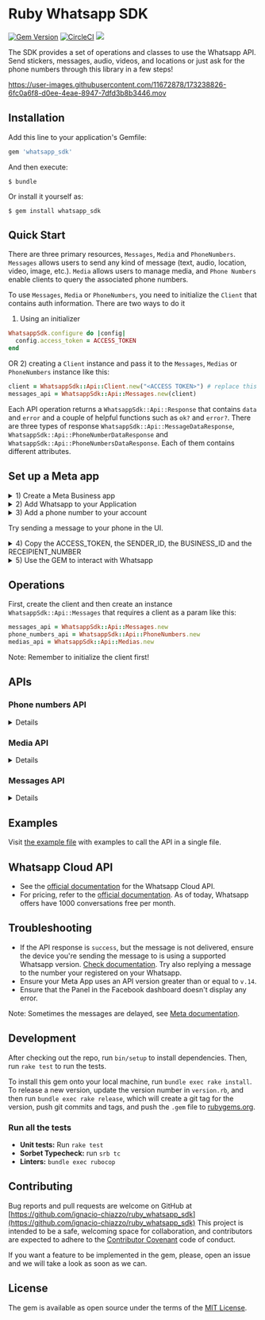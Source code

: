 # Ruby Whatsapp SDK
[![Gem Version](https://badge.fury.io/rb/whatsapp_sdk.svg)](https://badge.fury.io/rb/whatsapp_sdk)
[![CircleCI](https://circleci.com/gh/circleci/circleci-docs.svg?style=svg)](https://circleci.com/gh/ignacio-chiazzo/ruby_whatsapp_sdk)
<a href="https://codeclimate.com/github/ignacio-chiazzo/ruby_whatsapp_sdk/maintainability"><img src="https://api.codeclimate.com/v1/badges/169cce95450272e4ad7d/maintainability" /></a>

The SDK provides a set of operations and classes to use the Whatsapp API.
Send stickers, messages, audio, videos, and locations or just ask for the phone numbers through this library in a few steps!


https://user-images.githubusercontent.com/11672878/173238826-6fc0a6f8-d0ee-4eae-8947-7dfd3b8b3446.mov


## Installation

Add this line to your application's Gemfile:

```ruby
gem 'whatsapp_sdk'
```

And then execute:

    $ bundle

Or install it yourself as:

    $ gem install whatsapp_sdk

## Quick Start

There are three primary resources, `Messages`, `Media` and `PhoneNumbers`. `Messages` allows users to send any kind of message (text, audio, location, video, image, etc.). `Media` allows users to manage media, and `Phone Numbers` enable clients to query the associated phone numbers.

To use `Messages`, `Media` or `PhoneNumbers`, you need to initialize the `Client` that contains auth information. There are two ways to do it

1) Using an initializer
  
```ruby
WhatsappSdk.configure do |config|
  config.access_token = ACCESS_TOKEN
end
```
OR 2) creating a `Client` instance and pass it to the `Messages`, `Medias` or `PhoneNumbers` instance like this:

```ruby
client = WhatsappSdk::Api::Client.new("<ACCESS TOKEN>") # replace this with a valid access token
messages_api = WhatsappSdk::Api::Messages.new(client)
```

Each API operation returns a `WhatsappSdk::Api::Response` that contains `data` and `error` and a couple of helpful functions such as `ok?` and `error?`. There are three types of response `WhatsappSdk::Api::MessageDataResponse`, `WhatsappSdk::Api::PhoneNumberDataResponse` and `WhatsappSdk::Api::PhoneNumbersDataResponse`. Each of them contains different attributes.

## Set up a Meta app

<details><summary>1) Create a Meta Business app </summary>
<img width="1063" alt="Screen Shot 2022-09-05 at 11 03 47 AM" src="https://user-images.githubusercontent.com/11672878/188477795-4745a71a-a4b5-41e2-bef1-e41d3060e02b.png">
</details>

<details><summary>2) Add Whatsapp to your Application</summary>
<img width="1087" alt="Screen Shot 2022-09-05 at 11 05 43 AM" src="https://user-images.githubusercontent.com/11672878/188478100-98b3bf0a-fec7-4ea1-a492-aeb90a6b06bd.png">
</details>

<details><summary>3) Add a phone number to your account</summary>
<img width="972" alt="Screen Shot 2022-09-05 at 11 09 22 AM" src="https://user-images.githubusercontent.com/11672878/188478741-8a6105e8-2776-4493-bba9-05a62082a5aa.png">
</details>

Try sending a message to your phone in the UI.

<details><summary>4) Copy the ACCESS_TOKEN, the SENDER_ID, the BUSINESS_ID and the RECEIPIENT_NUMBER</summary>
<img width="1010" alt="Screen Shot 2022-09-05 at 11 13 24 AM" src="https://user-images.githubusercontent.com/11672878/188480634-369f8de1-b851-4735-86de-f49e96f78d8c.png">
</details>

</details>

<details><summary>5) Use the GEM to interact with Whatsapp</summary>

Example: 
1) Install the gem by running `gem install whatsapp_sdk` in the gem.
2) Open the irb terminal by running `irb` 
3) `require "whatsapp_sdk"` 
4) Set up the `ACCESS_TOKEN`, the `SENDER_ID`, the `BUSINESS_ID` and the `RECEIPIENT_NUMBER` in variables.

```ruby
ACCESS_TOKEN = "EAAZAvvr0DZBs0BABRLF8zohP5Epc6pyNu"
BUSINESS_ID = 1213141516171819
SENDER_ID = 1234567891011
RECIPIENT_NUMBER = 12398765432
```

5) Configure the Client by running 

```ruby
WhatsappSdk.configure do |config|
  config.access_token = ACCESS_TOKEN
end
```

6) Try the Medias or Messages API

Medias API
```ruby
phone_numbers_api = WhatsappSdk::Api::PhoneNumbers.new
registered_number = phone_numbers_api.registered_number(SENDER_ID)
```

Messages API
```ruby
messages_api = WhatsappSdk::Api::Messages.new
message_sent = messages_api.send_text(sender_id: SENDER_ID, recipient_number: RECIPIENT_NUMBER,
                                      message: "Hey there! it's Whatsapp Ruby SDK")
```

Check the [example.rb file](https://github.com/ignacio-chiazzo/ruby_whatsapp_sdk/blob/main/example.rb) for more examples.

</details>

## Operations
First, create the client and then create an instance `WhatsappSdk::Api::Messages` that requires a client as a param like this:

```ruby
messages_api = WhatsappSdk::Api::Messages.new
phone_numbers_api = WhatsappSdk::Api::PhoneNumbers.new
medias_api = WhatsappSdk::Api::Medias.new
```

Note: Remember to initialize the client first!

## APIs

### Phone numbers API

<details>

Get the list of phone numbers registered
```ruby
phone_numbers_api.registered_numbers(123456) # accepts a business_id
```

Get the a phone number by id
```ruby
phone_numbers_api.registered_numbers(123456) # accepts a phone_number_id
```
</details>

### Media API
<details>

Upload a media
```ruby
medias_api.upload(sender_id: SENDER_ID, file_path: "tmp/whatsapp.png", type: "image/png")
```

Get a media
```ruby
media = medias_api.media(media_id: MEDIA_ID)
```

Download media
```ruby
medias_api.download(url: MEDIA_URL, file_path: 'tmp/downloaded_whatsapp.png')
```

Delete a media
```ruby
medias_api.delete(media_id: MEDIA_ID)
```

</details>

### Messages API
<details>

**Send a text message**

```ruby
messages_api.send_text(sender_id: 1234, recipient_number: 112345678, message: "hola")
```

**Read a message**
```ruby
messages_api.read_message(sender_id: 1234, message_id: "wamid.HBgLMTM0M12345678910=")
```

Note: To get the `message_id` you can set up [Webhooks](https://developers.facebook.com/docs/whatsapp/cloud-api/webhooks/components) that will listen and fire an event when a message is received.


**Send a location message**

```ruby
messages_api.send_location(
  sender_id: 123123, recipient_number: 56789,
  longitude: 45.4215, latitude: 75.6972, name: "nacho", address: "141 cooper street"
)
```

**Send an image message**
It could use a link or an image_id.
```ruby
# with a link
messages_api.send_image(
  sender_id: 123123, recipient_number: 56789, link: "image_link", caption: "Ignacio Chiazzo Profile"
)

# with an image id
messages_api.send_image(
  sender_id: 123123, recipient_number: 56789, image_id: "1234", caption: "Ignacio Chiazzo Profile"
)
```

**Send an audio message**
It could use a link or an audio_id.
```ruby
# with a link
messages_api.send_audio(sender_id: 123123, recipient_number: 56789, link: "audio_link")

# with an audio id
messages_api.send_audio(sender_id: 123123, recipient_number: 56789, audio_id: "1234")
```

**Send a document message**
It could use a link or a document_id.
```ruby
# with a link
messages_api.send_document(
  sender_id: 123123, recipient_number: 56789, link: "document_link", caption: "Ignacio Chiazzo"
)

# with a document id
messages_api.send_document(
  sender_id: 123123, recipient_number: 56789, document_id: "1234", caption: "Ignacio Chiazzo"
)
```

**Send a sticker message**
It could use a link or a sticker_id.
```ruby
# with a link
messages_api.send_sticker(sender_id: 123123, recipient_number: 56789, link: "link")

# with a sticker_id
messages_api.send_sticker(sender_id: 123123, recipient_number: 56789, sticker_id: "1234")
```

**Send contacts message**
To send a contact, you need to create a Contact instance object that contain objects embedded like `addresses`, `birthday`, `emails`, `name`, `org`. See this [guide](/test/contact_helper.rb) to learn how to create contacts objects.

```ruby
contacts = [create_contact(params)]
messages_api.send_contacts(sender_id: 123123, recipient_number: 56789, contacts: contacts)
```

Alernative, you could pass a plain json like this:
```ruby
messages_api.send_contacts(sender_id: 123123, recipient_number: 56789, contacts_json: {...})
```

**Send a template message**
WhatsApp message templates are specific message formats that businesses use to send out notifications or customer care messages to people that have opted in to notifications. Messages can include appointment reminders, shipping information, issue resolution or payment updates.

**Before sending a message template, you need to create one.** visit the [Official API Documentation](https://developers.facebook.com/docs/whatsapp/cloud-api/guides/send-message-templates)

<details> <summary>Component's example</summary>

```ruby
currency = WhatsappSdk::Resource::Currency.new(code: "USD", amount: 1000, fallback_value: "1000")
date_time = WhatsappSdk::Resource::DateTime.new(fallback_value: "2020-01-01T00:00:00Z")
image = WhatsappSdk::Resource::Media.new(type: "image", link: "http(s)://URL")

parameter_image = WhatsappSdk::Resource::ParameterObject.new(type: WhatsappSdk::Resource::ParameterObject::Type::Image, image: image)
# You can also use a plain string as type e.g. 
# parameter_image = WhatsappSdk::Resource::ParameterObject.new(type: "image", image: image)
parameter_text = WhatsappSdk::Resource::ParameterObject.new(type: WhatsappSdk::Resource::ParameterObject::Type::Text, text: "TEXT_STRING")
parameter_currency = WhatsappSdk::Resource::ParameterObject.new(type: WhatsappSdk::Resource::ParameterObject::Type::Currency, currency: currency)
parameter_date_time = WhatsappSdk::Resource::ParameterObject.new(type: WhatsappSdk::Resource::ParameterObject::Type::DateTime, date_time: date_time)

header_component = WhatsappSdk::Resource::Component.new(
  type: WhatsappSdk::Resource::Component::Type::Header,
  parameters: [parameter_image]
)

body_component = WhatsappSdk::Resource::Component.new(
  type: WhatsappSdk::Resource::Component::Type::Body,
  parameters: [parameter_text, parameter_currency, parameter_date_time]
)

button_component1 = WhatsappSdk::Resource::Component.new(
  type: WhatsappSdk::Resource::Component::Type::Button,
  index: 0,
  sub_type: WhatsappSdk::Resource::Component::Subtype::QuickReply,
  parameters: [
    WhatsappSdk::Resource::ButtonParameter.new(type: WhatsappSdk::Resource::ButtonParameter::Type::Payload, payload: "PAYLOAD")
  ]
)

button_component2 = WhatsappSdk::Resource::Component.new(
  type: WhatsappSdk::Resource::Component::Type::Button,
  index: 1,
  sub_type: WhatsappSdk::Resource::Component::Subtype::QuickReply,
  parameters: [
    WhatsappSdk::Resource::ButtonParameter.new(type: WhatsappSdk::Resource::ButtonParameter::Type::Payload, payload: "PAYLOAD")
  ]
)
@messages_api.send_template(sender_id: 12_345, recipient_number: 12345678, name: "hello_world", language: "en_US", components_json: [component_1])
```

</details>

Alernative, you could pass a plain json like this:
```ruby
@messages_api.send_template(sender_id: 12_345, recipient_number: 12345678, name: "hello_world", language: "en_US", components_json: [{...}])
```
</details>

## Examples

Visit [the example file](/example.rb) with examples to call the API in a single file.

## Whatsapp Cloud API

- See the [official documentation](https://developers.facebook.com/docs/whatsapp/cloud-api) for the Whatsapp Cloud API.
- For pricing, refer to the [official documentation](https://developers.facebook.com/docs/whatsapp/pricing/). As of today, Whatsapp offers have 1000 conversations free per month.

## Troubleshooting

- If the API response is `success`,  but the message is not delivered, ensure the device you're sending the message to is using a supported Whatsapp version. [Check documentation](https://developers.facebook.com/docs/whatsapp/cloud-api/support/troubleshooting#message-not-delivered). Try also replying a message to the number your registered on your Whatsapp.
- Ensure your Meta App uses an API version greater than or equal to `v.14`.
- Ensure that the Panel in the Facebook dashboard doesn't display any error.

Note: Sometimes the messages are delayed, see [Meta documentation](https://developers.facebook.com/docs/whatsapp/on-premises/guides/send-message-performance#delays). 

## Development

After checking out the repo, run `bin/setup` to install dependencies. Then, run `rake test` to run the tests.

To install this gem onto your local machine, run `bundle exec rake install`. To release a new version, update the version number in `version.rb`, and then run `bundle exec rake release`, which will create a git tag for the version, push git commits and tags, and push the `.gem` file to [rubygems.org](https://rubygems.org).

### Run all the tests
- **Unit tests:** Run `rake test`
- **Sorbet Typecheck:** run `srb tc`
- **Linters:** `bundle exec rubocop`

## Contributing

Bug reports and pull requests are welcome on GitHub at [https://github.com/ignacio-chiazzo/ruby_whatsapp_sdk](https://github.com/ignacio-chiazzo/ruby_whatsapp_sdk) This project is intended to be a safe, welcoming space for collaboration, and contributors are expected to adhere to the [Contributor Covenant](http://contributor-covenant.org) code of conduct.

If you want a feature to be implemented in the gem, please, open an issue and we will take a look as soon as we can. 

## License

The gem is available as open source under the terms of the [MIT License](https://opensource.org/licenses/MIT).
